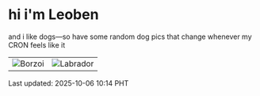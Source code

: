 # hi i'm Leoben

and i like dogs—so have some random dog pics that change whenever my CRON feels like it

|  |  |
|--------|----------|
| ![Borzoi](https://random-dog-vercel.vercel.app/api/random-borzoi?v=1759716886) | ![Labrador](https://random-dog-vercel.vercel.app/api/random-labrador?v=1759716886) |

Last updated: 2025-10-06 10:14 PHT

